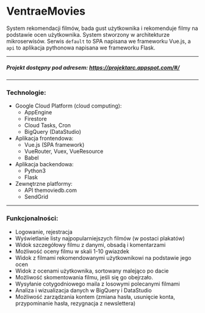 # VentraeMovies
System rekomendacji filmów, bada gust użytkownika i rekomenduje filmy na podstawie ocen użytkownika. System stworzony w architekturze mikroserwisów. Serwis `default` to SPA napisana we frameworku Vue.js, a `api` to aplikacja pythonowa napisana we frameworku Flask.

---

##### Projekt dostępny pod adresem: https://projektarc.appspot.com/#/

---

### Technologie:
* Google Cloud Platform (cloud computing):
    - AppEngine
    - Firestore
    - Cloud Tasks, Cron
    - BigQuery (DataStudio)
* Aplikacja frontendowa:
    - Vue.js (SPA framework)
    - VueRouter, Vuex, VueResource
    - Babel
* Aplikacja backendowa:
    - Python3
    - Flask
* Zewnętrzne platformy:
    - API themoviedb.com
    - SendGrid
    
---

### Funkcjonalności:
* Logowanie, rejestracja
* Wyświetlanie listy najpopularniejszych filmów (w postaci plakatów)
* Widok szczegółowy filmu z danymi, obsadą i komentarzami
* Możliwość oceny filmu w skali 1-10 gwiazdek
* Widok z filmami rekomendowanymi użytkownikowi na podstawie jego ocen
* Widok z ocenami użytkownika, sortowany malejąco po dacie
* Możliwość skomentowania filmu, jeśli się go obejrzało.
* Wysyłanie cotygodniowego maila z losowymi polecanymi filmami
* Analiza i wizualizacja danych w BigQuery i DataStudio
* Możliwość zarządzania kontem (zmiana hasła, usunięcie konta, przypominanie hasła, rezygnacja z newslettera)

